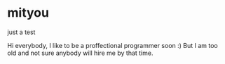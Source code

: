 # mityou
just a test

Hi everybody, I like to be a proffectional programmer soon :)
But I am too old and not sure anybody will hire me by that time.
